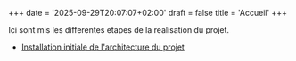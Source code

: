 +++
date = '2025-09-29T20:07:07+02:00'
draft = false
title = 'Accueil'
+++

Ici sont mis les differentes etapes de la realisation du projet.

- [Installation initiale de l'architecture du projet](rapport/install-dotnet-infrastructure)

